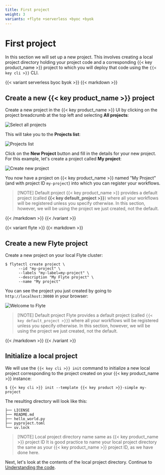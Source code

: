 ```yaml
---
title: First project
weight: 3
variants: +flyte +serverless +byoc +byok
---
```


# First project

In this section we will set up a new project.
This involves creating a local project directory holding your project code
and a corresponding {{< key product_name >}} project to which you will deploy that code using the `{{< key cli >}}` CLI.

{{< variant serverless byoc byok >}}
{{< markdown >}}

## Create a new {{< key product_name >}} project

Create a new project in the {{< key product_name >}} UI by clicking on the project breadcrumb at the top left and selecting **All projects**:

![Select all projects](/_static/images/user-guide/getting-started/first-project/select-all-projects.png)

This will take you to the **Projects list**:

![Projects list](/_static/images/user-guide/getting-started/first-project/projects-list.png)

Click on the **New Project** button and fill in the details for your new project.
For this example, let's create a project called **My project**:

![Create new project](/_static/images/user-guide/getting-started/first-project/create-new-project.png "small")

You now have a project on {{< key product_name >}} named "My Project" (and with project ID `my-project`) into which you can register your workflows.

> [!NOTE] Default project
> {{< key product_name >}} provides a default project (called **{{< key default_project >}}**) where all your workflows will be registered unless you specify otherwise.
> In this section, however, we will be using the project we just created, not the default.

{{< /markdown >}}
{{< /variant >}}

{{< variant flyte >}}
{{< markdown >}}

## Create a new Flyte project

Create a new project on your local Flyte cluster:

```shell
$ flytectl create project \
      --id "my-project" \
      --labels "my-label=my-project" \
      --description "My Flyte project" \
      --name "My project"
```

You can see the project you just created by going to `http://localhost:30080` in your browser:

![Welcome to Flyte](/_static/images/user-guide/getting-started/first-project/welcome-to-flyte.png)

> [!NOTE] Default project
> Flyte provides a default project (called `{{< key default_project >}}`) where all your workflows will be
> registered unless you specify otherwise.
> In this section, however, we will be using the project we just created, not the default.

{{< /markdown >}}
{{< /variant >}}

## Initialize a local project

We will use the `{{< key cli >}} init` command to initialize a new local project corresponding to the project created on your {{< key product_name >}} instance:

```shell
$ {{< key cli >}} init --template {{< key product >}}-simple my-project
```

The resulting directory will look like this:

```shell
├── LICENSE
├── README.md
├── hello_world.py
├── pyproject.toml
└── uv.lock
```

> [!NOTE] Local project directory name same as {{< key product_name >}} project ID
> It is good practice to name your local project directory the same as your
> {{< key product_name >}} project ID, as we have done here.

Next, let's look at the contents of the local project directory.
Continue to [Understanding the code](understanding-the-code).
